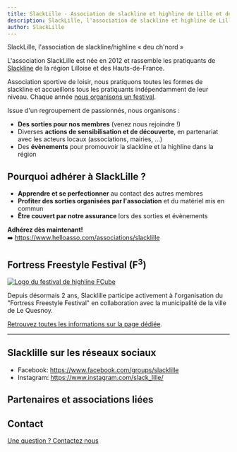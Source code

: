 ```yaml
---
title: SlackLille - Association de slackline et highline de Lille et des Hauts-de-France
description: SlackLille, l'association de slackline et highline de Lille et des Hauts-de-France, organise des sorties, des évènements et des actions de sensibilisation, ainsi que le festival FCube. Adhérez dès maintenant!. Vous trouverez aussi sur ce site des ressource pour débuter la pratique de la Slackline et de la Highline. Enfin,vous pouvez nous retrouver sur Facebook et Instagram.
author: SlackLille
---
```


<script>
import logoFCube from '$lib/assets/logo_fcube.png';

import Logos from "./Logos.svelte";
</script>

<div class="lead bg-gradient-to-br from-slackblue-500/30 to-slackviolet-500/40 px-4 md:px-8 pt-1 pb-2 rounded-md">
<p class="text-2xl md:text-3xl font-light text-slackblue-800"> 
SlackLille, l'association de slackline/highline &laquo;&nbsp;deu ch'nord&nbsp;&raquo;
</p>

L'association SlackLille est née en 2012 et rassemble les pratiquants de [Slackline](https://fr.wikipedia.org/wiki/Slackline) de la région Lilloise et des Hauts-de-France. 

Association sportive de loisir, nous pratiquons toutes les formes de slackline et accueillons tous les pratiquants indépendamment de leur niveau. Chaque année [nous organisons un festival](festival/).

Issue d'un regroupement de passionnés, nous organisons&nbsp;:

- **Des sorties pour nos membres** (venez nous rejoindre !)
- Diverses **actions de sensibilisation et de découverte**, en partenariat avec les acteurs locaux (associations, mairies, ...)
- Des **évènements** pour promouvoir la slackline et la highline dans la région

</div>

<div class="flex flex-col md:flex-row gap-4">
<div class="w-full md:w-1/2">

## Pourquoi adhérer à SlackLille&nbsp;?

- **Apprendre et se perfectionner** au contact des autres membres 
- **Profiter des sorties organisées par l'association** et du matériel mis en commun
- **Être couvert par notre assurance** lors des sorties et évènements


**Adhérez dès maintenant!**  
➡️ https://www.helloasso.com/associations/slacklille
</div>
<div class="w-full md:w-1/2">

## Fortress Freestyle Festival (F<sup>3</sup>)

<a href="festival/"><img alt="Logo du festival de highline FCube" class="not-prose md:float-left md:w-1/4 md:mr-4 border p-2" src="{logoFCube}"/></a>

Depuis désormais 2 ans, Slacklille participe activement à l'organisation du "Fortress Freestyle Festival" en collaboration avec la municipalité de la ville de Le Quesnoy.

[Retrouvez toutes les informations sur la page dédiée](festival/).
</div>
</div>

<hr class="clear-both mt-2"/>

## Slacklille sur les réseaux sociaux

- Facebook: https://www.facebook.com/groups/slacklille
- Instagram: https://www.instagram.com/slack_lille/  

## Partenaires et associations liées

<Logos/>

## Contact

<a href="mailto:slacklille+contact@gmail.com">Une question ? Contactez nous</a>
